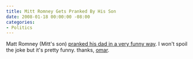 ```yaml
---
title: Mitt Romney Gets Pranked By His Son
date: 2008-01-18 00:00:00 -08:00
categories:
- Politics
---
```


<p>Matt Romney (Mitt's son) <a href="http://www.youtube.com/watch?v=wGf87FDN9L0">pranked his dad in a very funny way</a>. I won't spoil the joke but it's pretty funny. thanks, <a href="http://www.omarlee.org/">omar</a>.</p>
